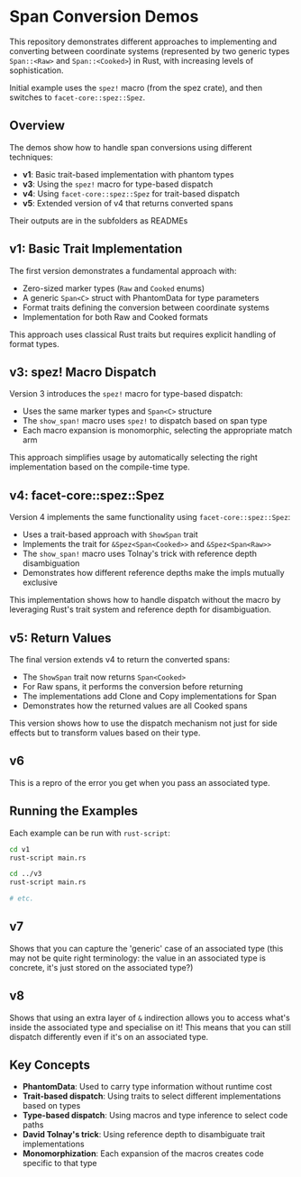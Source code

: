 # Span Conversion Demos

This repository demonstrates different approaches to implementing and converting between
coordinate systems (represented by two generic types `Span::<Raw>` and `Span::<Cooked>`)
in Rust, with increasing levels of sophistication.

Initial example uses the `spez!` macro (from the spez crate), and then switches to `facet-core::spez::Spez`.

## Overview

The demos show how to handle span conversions using different techniques:

- **v1**: Basic trait-based implementation with phantom types
- **v3**: Using the `spez!` macro for type-based dispatch
- **v4**: Using `facet-core::spez::Spez` for trait-based dispatch
- **v5**: Extended version of v4 that returns converted spans

Their outputs are in the subfolders as READMEs

## v1: Basic Trait Implementation

The first version demonstrates a fundamental approach with:

- Zero-sized marker types (`Raw` and `Cooked` enums)
- A generic `Span<C>` struct with PhantomData for type parameters
- Format traits defining the conversion between coordinate systems
- Implementation for both Raw and Cooked formats

This approach uses classical Rust traits but requires explicit handling of format types.

## v3: spez! Macro Dispatch

Version 3 introduces the `spez!` macro for type-based dispatch:

- Uses the same marker types and `Span<C>` structure
- The `show_span!` macro uses `spez!` to dispatch based on span type
- Each macro expansion is monomorphic, selecting the appropriate match arm

This approach simplifies usage by automatically selecting the right implementation
based on the compile-time type.

## v4: facet-core::spez::Spez

Version 4 implements the same functionality using `facet-core::spez::Spez`:

- Uses a trait-based approach with `ShowSpan` trait
- Implements the trait for `&Spez<Span<Cooked>>` and `&Spez<Span<Raw>>`
- The `show_span!` macro uses Tolnay's trick with reference depth disambiguation
- Demonstrates how different reference depths make the impls mutually exclusive

This implementation shows how to handle dispatch without the macro by leveraging
Rust's trait system and reference depth for disambiguation.

## v5: Return Values

The final version extends v4 to return the converted spans:

- The `ShowSpan` trait now returns `Span<Cooked>`
- For Raw spans, it performs the conversion before returning
- The implementations add Clone and Copy implementations for Span
- Demonstrates how the returned values are all Cooked spans

This version shows how to use the dispatch mechanism not just for side effects but
to transform values based on their type.

## v6

This is a repro of the error you get when you pass an associated type.

## Running the Examples

Each example can be run with `rust-script`:

```bash
cd v1
rust-script main.rs

cd ../v3
rust-script main.rs

# etc.
```

## v7

Shows that you can capture the 'generic' case of an associated type (this may not be quite right
terminology: the value in an associated type is concrete, it's just stored on the associated type?)

## v8

Shows that using an extra layer of `&` indirection allows you to access what's inside the associated
type and specialise on it! This means that you can still dispatch differently even if it's on an
associated type.

## Key Concepts

- **PhantomData**: Used to carry type information without runtime cost
- **Trait-based dispatch**: Using traits to select different implementations based on types
- **Type-based dispatch**: Using macros and type inference to select code paths
- **David Tolnay's trick**: Using reference depth to disambiguate trait implementations
- **Monomorphization**: Each expansion of the macros creates code specific to that type
